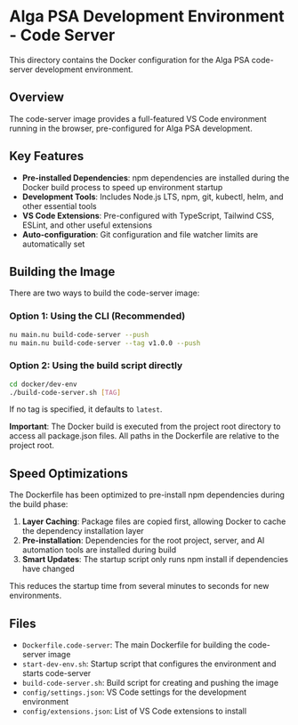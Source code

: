 # Alga PSA Development Environment - Code Server

This directory contains the Docker configuration for the Alga PSA code-server development environment.

## Overview

The code-server image provides a full-featured VS Code environment running in the browser, pre-configured for Alga PSA development.

## Key Features

- **Pre-installed Dependencies**: npm dependencies are installed during the Docker build process to speed up environment startup
- **Development Tools**: Includes Node.js LTS, npm, git, kubectl, helm, and other essential tools
- **VS Code Extensions**: Pre-configured with TypeScript, Tailwind CSS, ESLint, and other useful extensions
- **Auto-configuration**: Git configuration and file watcher limits are automatically set

## Building the Image

There are two ways to build the code-server image:

### Option 1: Using the CLI (Recommended)
```bash
nu main.nu build-code-server --push
nu main.nu build-code-server --tag v1.0.0 --push
```

### Option 2: Using the build script directly
```bash
cd docker/dev-env
./build-code-server.sh [TAG]
```

If no tag is specified, it defaults to `latest`.

**Important**: The Docker build is executed from the project root directory to access all package.json files. All paths in the Dockerfile are relative to the project root.

## Speed Optimizations

The Dockerfile has been optimized to pre-install npm dependencies during the build phase:

1. **Layer Caching**: Package files are copied first, allowing Docker to cache the dependency installation layer
2. **Pre-installation**: Dependencies for the root project, server, and AI automation tools are installed during build
3. **Smart Updates**: The startup script only runs npm install if dependencies have changed

This reduces the startup time from several minutes to seconds for new environments.

## Files

- `Dockerfile.code-server`: The main Dockerfile for building the code-server image
- `start-dev-env.sh`: Startup script that configures the environment and starts code-server
- `build-code-server.sh`: Build script for creating and pushing the image
- `config/settings.json`: VS Code settings for the development environment
- `config/extensions.json`: List of VS Code extensions to install